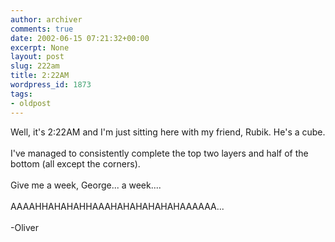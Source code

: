 ```yaml
---
author: archiver
comments: true
date: 2002-06-15 07:21:32+00:00
excerpt: None
layout: post
slug: 222am
title: 2:22AM
wordpress_id: 1873
tags:
- oldpost
---
```


Well, it's 2:22AM and I'm just sitting here with my friend, Rubik. He's a cube.<br /><br />I've managed to consistently complete the top two layers and half of the bottom (all except the corners).<br /><br />Give me a week, George... a week....<br /><br />AAAAHHAHAHAHHAAAHAHAHAHAHAHAAAAAA...<br /><br />-Oliver